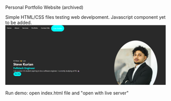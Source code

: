 Personal Portfolio Website (archived)

Simple HTML/CSS files testing web develpoment. Javascript component yet to be added.
![Home page screenshot](/images/Homepage-screenshot.png)

Run demo:
open index.html file and "open with live server"
